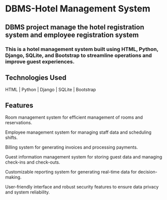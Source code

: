 # DBMS-Hotel Management System
## DBMS project manage the hotel registration system and employee registration system

### This is a hotel management system built using HTML, Python, Django, SQLite, and Bootstrap to streamline operations and improve guest experiences.

## Technologies Used
HTML | 
Python | 
Django | 
SQLite | 
Bootstrap 


## Features

Room management system for efficient management of rooms and reservations.

Employee management system for managing staff data and scheduling shifts.

Billing system for generating invoices and processing payments.

Guest information management system for storing guest data and managing check-ins and check-outs.

Customizable reporting system for generating real-time data for decision-making.

User-friendly interface and robust security features to ensure data privacy and system reliability.
